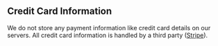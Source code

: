 <!-- usedin: [ _general/Introduction] - post: -->


## Credit Card Information

We do not store any payment information like credit card details on our servers. All credit card information is handled by a third party ([Stripe](http://stripe.com/)).

